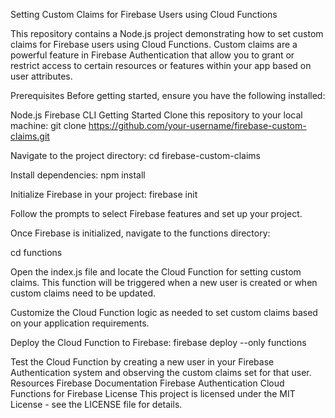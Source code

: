 Setting Custom Claims for Firebase Users using Cloud Functions


This repository contains a Node.js project demonstrating how to set custom claims for Firebase users using Cloud Functions. Custom claims are a powerful feature in Firebase Authentication that allow you to grant or restrict access to certain resources or features within your app based on user attributes.

Prerequisites
Before getting started, ensure you have the following installed:

Node.js
Firebase CLI
Getting Started
Clone this repository to your local machine:
git clone https://github.com/your-username/firebase-custom-claims.git

Navigate to the project directory:
cd firebase-custom-claims

Install dependencies:
npm install

Initialize Firebase in your project:
firebase init


Follow the prompts to select Firebase features and set up your project.

Once Firebase is initialized, navigate to the functions directory:

cd functions

Open the index.js file and locate the Cloud Function for setting custom claims. This function will be triggered when a new user is created or when custom claims need to be updated.

Customize the Cloud Function logic as needed to set custom claims based on your application requirements.

Deploy the Cloud Function to Firebase:
firebase deploy --only functions

Test the Cloud Function by creating a new user in your Firebase Authentication system and observing the custom claims set for that user.
Resources
Firebase Documentation
Firebase Authentication
Cloud Functions for Firebase
License
This project is licensed under the MIT License - see the LICENSE file for details.
